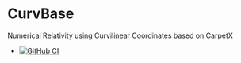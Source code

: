 # CurvBase

Numerical Relativity using Curvilinear Coordinates based on CarpetX

* [![GitHub CI](https://github.com/lwJi/CurvBase/workflows/CI/badge.svg)](https://github.com/lwJi/CurvBase/actions)

